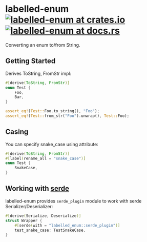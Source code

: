 # labelled-enum [![labelled-enum at crates.io](https://img.shields.io/crates/v/labelled-enum.svg)](https://crates.io/crates/labelled-enum) [![labelled-enum at docs.rs](https://docs.rs/labelled-enum/badge.svg)](https://docs.rs/labelled-enum)

Converting an enum to/from String.

## Getting Started

Derives ToString, FromStr impl:

```rust
#[derive(ToString, FromStr)]
enum Test {
    Foo,
    Bar,
}

assert_eq!(Test::Foo.to_string(), "Foo");
assert_eq!(Test::from_str("Foo").unwrap(), Test::Foo);
```

## Casing

You can specify snake_case using attribute:

```rust
#[derive(ToString, FromStr)]
#[label(rename_all = "snake_case")]
enum Test {
    SnakeCase,
}
```

## Working with [serde](https://serde.rs)

labelled-enum provides `serde_plugin` module to work with serde Serializer/Deserializer:

```rust
#[derive(Serialize, Deserialize)]
struct Wrapper {
    #[serde(with = "labelled_enum::serde_plugin")]
    test_snake_case: TestSnakeCase,
}
```
